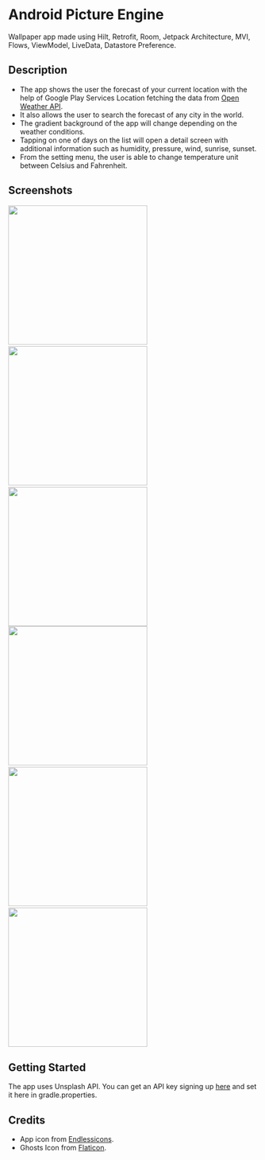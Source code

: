 # Android Picture Engine
Wallpaper app made using Hilt, Retrofit, Room, Jetpack Architecture, MVI, Flows, ViewModel, LiveData, Datastore Preference.

## Description
- The app shows the user the forecast of your current location with the help of Google Play Services Location fetching the data from <a href="https://openweathermap.org/api" target="_blank">Open Weather API</a>.
- It also allows the user to search the forecast of any city in the world.
- The gradient background of the app will change depending on the weather conditions.
- Tapping on one of days on the list will open a detail screen with additional information such as humidity, pressure, wind, sunrise, sunset.
- From the setting menu, the user is able to change temperature unit between Celsius and Fahrenheit.

## Screenshots
<img src="https://github.com/simoneconigliaro/android_weather/blob/master/Screenshot_1.png" width="280"/>&nbsp;&nbsp;<img src="https://github.com/simoneconigliaro/android_weather/blob/master/Screenshot_2.png" width="280"/>&nbsp;&nbsp;<img src="https://github.com/simoneconigliaro/android_weather/blob/master/Screenshot_3.png" width="280"/><img src="https://github.com/simoneconigliaro/android_weather/blob/master/Screenshot_4.png" width="280"/>&nbsp;&nbsp;<img src="https://github.com/simoneconigliaro/android_weather/blob/master/Screenshot_5.png" width="280"/>&nbsp;&nbsp;<img src="https://github.com/simoneconigliaro/android_weather/blob/master/Screenshot_6.png" width="280"/>

## Getting Started
The app uses Unsplash API. You can get an API key signing up <a href="https://unsplash.com/developers" target="_blank">here</a> and set it here in gradle.properties.

## Credits
- App icon from <a href="https://endlessicons.com/free-icons/mountain-icon-1/" target="_blank">Endlessicons</a>.
- Ghosts Icon from <a href="https://www.flaticon.com/free-icon/ghost_1150381?term=ghost&page=1&position=55&page=1&position=55&related_id=1150381&origin=tag" target="_blank">Flaticon</a>.
